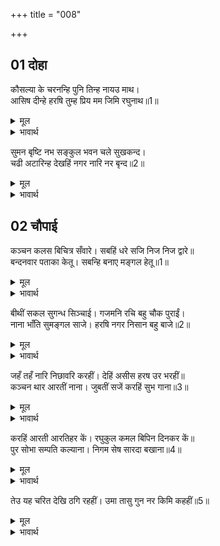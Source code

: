 +++
title = "008"

+++


## 01 दोहा
कौसल्या के चरनन्हि पुनि तिन्ह नायउ माथ।  
आसिष दीन्हे हरषि तुम्ह प्रिय मम जिमि रघुनाथ॥1॥  

<details><summary>मूल</summary>

कौसल्या के चरनन्हि पुनि तिन्ह नायउ माथ।  
आसिष दीन्हे हरषि तुम्ह प्रिय मम जिमि रघुनाथ॥1॥  
</details>

<details><summary>भावार्थ</summary>

फिर उन लोगों ने कौसल्याजी के चरणों में मस्तक नवाए। कौसल्याजी ने हर्षित होकर आशीषें दीं (और कहा-) तुम मुझे रघुनाथ के समान प्यारे हो॥1॥  
</details>

सुमन बृष्टि नभ सङ्कुल भवन चले सुखकन्द।  
चढी अटारिन्ह देखहिं नगर नारि नर बृन्द॥2॥  

<details><summary>मूल</summary>

सुमन बृष्टि नभ सङ्कुल भवन चले सुखकन्द।  
चढी अटारिन्ह देखहिं नगर नारि नर बृन्द॥2॥  
</details>

<details><summary>भावार्थ</summary>

आनन्दकन्द श्री रामजी अपने महल को चले, आकाश फूलों की वृष्टि से छा गया। नगर के स्त्री-पुरुषों के समूह अटारियों पर चढकर उनके दर्शन कर रहे हैं॥2॥  
</details>





## 02 चौपाई
कञ्चन कलस बिचित्र सँवारे। सबहिं धरे सजि निज निज द्वारे॥  
बन्दनवार पताका केतू। सबन्हि बनाए मङ्गल हेतू॥1॥  

<details><summary>मूल</summary>

कञ्चन कलस बिचित्र सँवारे। सबहिं धरे सजि निज निज द्वारे॥  
बन्दनवार पताका केतू। सबन्हि बनाए मङ्गल हेतू॥1॥  
</details>

<details><summary>भावार्थ</summary>

सोने के कलशों को विचित्र रीति से (मणि-रत्नादि से) अलङ्कृत कर और सजाकर सब लोगों ने अपने-अपने दरवाजों पर रख लिया। सब लोगों ने मङ्गल के लिए बन्दनवार, ध्वजा और पताकाएँ लगाईं॥1॥  
</details>

बीथीं सकल सुगन्ध सिञ्चाई। गजमनि रचि बहु चौक पुराईं।  
नाना भाँति सुमङ्गल साजे। हरषि नगर निसान बहु बाजे॥2॥  

<details><summary>मूल</summary>

बीथीं सकल सुगन्ध सिञ्चाई। गजमनि रचि बहु चौक पुराईं।  
नाना भाँति सुमङ्गल साजे। हरषि नगर निसान बहु बाजे॥2॥  
</details>

<details><summary>भावार्थ</summary>

सारी गलियाँ सुगन्धित द्रवों से सिञ्चाई गईं। गजमुक्ताओं से रचकर बहुत सी चौकें पुराई गईं। अनेकों प्रकार के सुन्दर मङ्गल साज सजाए गए और हर्षपूर्वक नगर में बहुत से डङ्के बजने लगे॥2॥  
</details>

जहँ तहँ नारि निछावरि करहीं। देहिं असीस हरष उर भरहीं॥  
कञ्चन थार आरतीं नाना। जुबतीं सजें करहिं सुभ गाना॥3॥   

<details><summary>मूल</summary>

जहँ तहँ नारि निछावरि करहीं। देहिं असीस हरष उर भरहीं॥  
कञ्चन थार आरतीं नाना। जुबतीं सजें करहिं सुभ गाना॥3॥   
</details>

<details><summary>भावार्थ</summary>

स्त्रियाँ जहाँ-तहाँ निछावर कर रही हैं और हृदय में हर्षित होकर आशीर्वाद देती हैं। बहुत सी युवती (सौभाग्यवती) स्त्रियाँ सोने के थालों में अनेकों प्रकार की आरती सजाकर मङ्गलगान कर रही हैं॥3॥  
</details>

करहिं आरती आरतिहर कें। रघुकुल कमल बिपिन दिनकर कें॥  
पुर सोभा सम्पति कल्याना। निगम सेष सारदा बखाना॥4॥  

<details><summary>मूल</summary>

करहिं आरती आरतिहर कें। रघुकुल कमल बिपिन दिनकर कें॥  
पुर सोभा सम्पति कल्याना। निगम सेष सारदा बखाना॥4॥  
</details>

<details><summary>भावार्थ</summary>

वे आर्तिहर (दुःखों को हरने वाले) और सूर्यकुल रूपी कमलवन को प्रफुल्लित करने वाले सूर्य श्री रामजी की आरती कर रही हैं। नगर की शोभा, सम्पत्ति और कल्याण का वेद, शेषजी और सरस्वतीजी वर्णन करते हैं-॥4॥  
</details>

तेउ यह चरित देखि ठगि रहहीं। उमा तासु गुन नर किमि कहहीं॥5॥  

<details><summary>मूल</summary>

तेउ यह चरित देखि ठगि रहहीं। उमा तासु गुन नर किमि कहहीं॥5॥  
</details>

<details><summary>भावार्थ</summary>

परन्तु वे भी यह चरित्र देखकर ठगे से रह जाते हैं (स्तम्भित हो रहते हैं)। (शिवजी कहते हैं-) हे उमा! तब भला मनुष्य उनके गुणों को कैसे कह सकते हैं॥5॥  
</details>

<div class="audioEmbed"  caption="AIR-वाचनम्" src="https://archive
.org/download/rAmcharitmAnas-AIR/EPI-358.mp3"></div>
